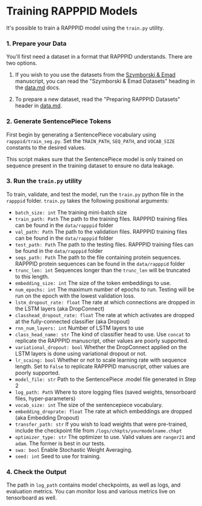 # Training RAPPPID Models

It's possible to train a RAPPPID model using the `train.py` utility.

### 1. Prepare your Data

You'll first need a dataset in a format that RAPPPID understands. There are two options.

1. If you wish to you use the datasets from the [Szymborski & Emad](https://doi.org/10.1101/2021.08.13.456309) manuscript, you can read the "Szymborski & Emad Datasets" heading in the [data.md](data.md) docs.

2. To prepare a new dataset, read the "Preparing RAPPPID Datasets" header in [data.md](data.md).

### 2. Generate SentencePiece Tokens

First begin by generating a SentencePiece vocabulary using `rapppid/train_seg.py`.
Set the `TRAIN_PATH`, `SEQ_PATH`, and `VOCAB_SIZE` constants to the desired 
values.

This script makes sure that the SentencePiece model is only trained on sequence present in the training dataset to ensure no data leakage.

### 3. Run the `train.py` utility

To train, validate, and test the model, run the `train.py` python file in the 
`rapppid` folder. `train.py` takes the following positional arguments:

* `batch_size: int` The training mini-batch size
* `train_path: Path` The path to the training files. RAPPPID training files can be found in the `data/rapppid` folder
* `val_path: Path` The path to the validation files. RAPPPID training files can be found in the `data/rapppid` folder
* `test_path: Path` The path to the testing files. RAPPPID training files can be found in the `data/rapppid` folder
* `seqs_path: Path` The path to the file containing protein sequences. RAPPPID protein sequences can be found in the `data/rapppid` folder
* `trunc_len: int` Sequences longer than the `trunc_len` will be truncated to this length.
* `embedding_size: int` The size of the token embeddings to use.
* `num_epochs: int` The maximum number of epochs to run. Testing will be run on the epoch with the lowest validation loss.
* `lstm_dropout_rate: float` The rate at which connections are dropped in the LSTM layers (aka DropConnect)
* `classhead_dropout_rate: float` The rate at which activates are dropped at the fully-connected classifier (aka Dropout)
* `rnn_num_layers: int` Number of LSTM layers to use
* `class_head_name: str` The kind of classifier head to use. Use `concat` to replicate the RAPPPID manuscript, other values are poorly supported.
* `variational_dropout: bool` Whether the DropConnect applied on the LSTM layers is done using variational dropout or not.
* `lr_scaing: bool` Whether or not to scale learning rate with sequence length. Set to `False` to replicate RAPPPID manuscript, other values are poorly supported.
* `model_file: str` Path to the SentencePiece .model file generated in Step 2
* `log_path: Path` Where to store logging files (saved weights, tensorboard files, hyper-parameters)
* `vocab_size: int` The size of the sentencepiece vocabulary. 
* `embedding_droprate: float` The rate at which embeddings are dropped (aka Embedding Dropout)
* `transfer_path: str` If you wish to load weights that were pre-trained, include the checkpoint file from `/logs/chkpts/yourmodelname.chkpt`
* `optimizer_type: str` The optimizer to use. Valid values are `ranger21` and `adam`. The former is best in our tests.
* `swa: bool` Enable Stochastic Weight Averaging.
* `seed: int` Seed to use for training.

### 4. Check the Output

The path in `log_path` contains model checkpoints, as well as logs, and evaluation metrics. You can monitor loss and various metrics live on tensorboard as well.